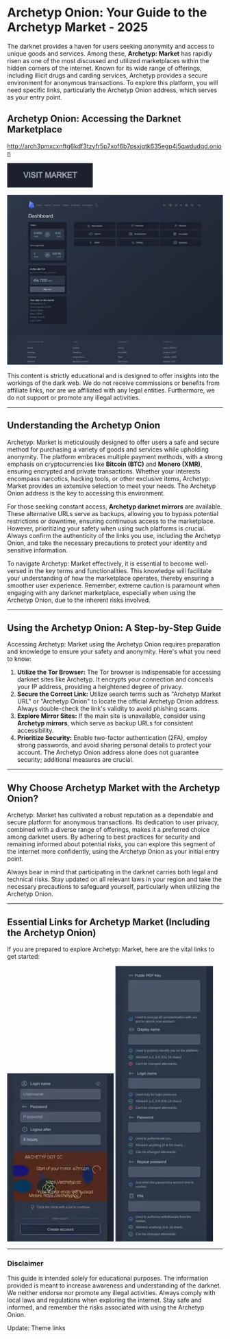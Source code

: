 # Archetyp Onion: Your Guide to the Archetyp Market - 2025

The darknet provides a haven for users seeking anonymity and access to unique goods and services. Among these, **Archetyp: Market** has rapidly risen as one of the most discussed and utilized marketplaces within the hidden corners of the internet. Known for its wide range of offerings, including illicit drugs and carding services, Archetyp provides a secure environment for anonymous transactions. To explore this platform, you will need specific links, particularly the Archetyp Onion address, which serves as your entry point.

## Archetyp Onion: Accessing the Darknet Marketplace

http://arch3pmxcxnftg6kdf3tzyfr5p7xof6b7psxjqtk635egp4j5qwdudqd.onion

[<img src="/images/task.webp" width="200">](http://arch3pmxcxnftg6kdf3tzyfr5p7xof6b7psxjqtk635egp4j5qwdudqd.onion)

<a href="http://arch3pmxcxnftg6kdf3tzyfr5p7xof6b7psxjqtk635egp4j5qwdudqd.onion"><img src="/images/plan.webp" alt="Archetyp Preview" style="max-width: 100%;"></a>

This content is strictly educational and is designed to offer insights into the workings of the dark web. We do not receive commissions or benefits from affiliate links, nor are we affiliated with any legal entities. Furthermore, we do not support or promote any illegal activities.

---

## Understanding the Archetyp Onion

Archetyp: Market is meticulously designed to offer users a safe and secure method for purchasing a variety of goods and services while upholding anonymity. The platform embraces multiple payment methods, with a strong emphasis on cryptocurrencies like **Bitcoin (BTC)** and **Monero (XMR)**, ensuring encrypted and private transactions. Whether your interests encompass narcotics, hacking tools, or other exclusive items, Archetyp: Market provides an extensive selection to meet your needs. The Archetyp Onion address is the key to accessing this environment.

For those seeking constant access, **Archetyp darknet mirrors** are available. These alternative URLs serve as backups, allowing you to bypass potential restrictions or downtime, ensuring continuous access to the marketplace. However, prioritizing your safety when using such platforms is crucial. Always confirm the authenticity of the links you use, including the Archetyp Onion, and take the necessary precautions to protect your identity and sensitive information.

To navigate Archetyp: Market effectively, it is essential to become well-versed in the key terms and functionalities. This knowledge will facilitate your understanding of how the marketplace operates, thereby ensuring a smoother user experience. Remember, extreme caution is paramount when engaging with any darknet marketplace, especially when using the Archetyp Onion, due to the inherent risks involved.

---

## Using the Archetyp Onion: A Step-by-Step Guide

Accessing Archetyp: Market using the Archetyp Onion requires preparation and knowledge to ensure your safety and anonymity. Here's what you need to know:

1.  **Utilize the Tor Browser:** The Tor browser is indispensable for accessing darknet sites like Archetyp. It encrypts your connection and conceals your IP address, providing a heightened degree of privacy.
2.  **Secure the Correct Link:** Utilize search terms such as "Archetyp Market URL" or "Archetyp Onion" to locate the official Archetyp Onion address. Always double-check the link's validity to avoid phishing scams.
3.  **Explore Mirror Sites:** If the main site is unavailable, consider using **Archetyp mirrors**, which serve as backup URLs for consistent accessibility.
4.  **Prioritize Security:** Enable two-factor authentication (2FA), employ strong passwords, and avoid sharing personal details to protect your account. The Archetyp Onion address alone does not guarantee security; additional measures are crucial.

---

## Why Choose Archetyp Market with the Archetyp Onion?

Archetyp: Market has cultivated a robust reputation as a dependable and secure platform for anonymous transactions. Its dedication to user privacy, combined with a diverse range of offerings, makes it a preferred choice among darknet users. By adhering to best practices for security and remaining informed about potential risks, you can explore this segment of the internet more confidently, using the Archetyp Onion as your initial entry point.

Always bear in mind that participating in the darknet carries both legal and technical risks. Stay updated on all relevant laws in your region and take the necessary precautions to safeguard yourself, particularly when utilizing the Archetyp Onion.

---

## Essential Links for Archetyp Market (Including the Archetyp Onion)

If you are prepared to explore Archetyp: Market, here are the vital links to get started:

<a href="http://arch3pmxcxnftg6kdf3tzyfr5p7xof6b7psxjqtk635egp4j5qwdudqd.onion"><img src="/images/screen.webp" alt="Archetyp Login" style="max-width: 100%;"></a>
<a href="http://arch3pmxcxnftg6kdf3tzyfr5p7xof6b7psxjqtk635egp4j5qwdudqd.onion"><img src="/images/restore.webp" alt="Archetyp Register" style="max-width: 100%;"></a>

---

### Disclaimer

This guide is intended solely for educational purposes. The information provided is meant to increase awareness and understanding of the darknet. We neither endorse nor promote any illegal activities. Always comply with local laws and regulations when exploring the internet. Stay safe and informed, and remember the risks associated with using the Archetyp Onion.





Update: Theme links